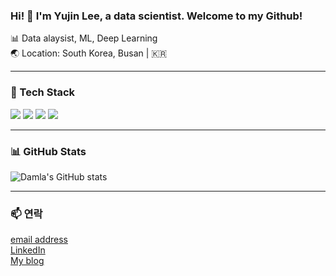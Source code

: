 ### Hi! 👋 I'm Yujin Lee, a data scientist. Welcome to my Github!

📊 Data alaysist, ML, Deep Learning  
🌏 Location: South Korea, Busan | 🇰🇷  

---

### 🔧 Tech Stack

<img src="https://img.shields.io/badge/Python-3776AB?style=flat&logo=python&logoColor=white"/> <img src="https://img.shields.io/badge/Jupyter-F37626?style=flat&logo=jupyter&logoColor=white"/> <img src="https://img.shields.io/badge/GitHub-181717?style=flat&logo=github&logoColor=white"/> <img src="https://img.shields.io/badge/SQL-4479A1?style=flat&logo=postgresql&logoColor=white"/>  

---

### 📊 GitHub Stats
![Damla's GitHub stats](https://github-readme-stats.vercel.app/api?username=damlaLEE&show_icons=true&theme=dark)

---

### 📫 연락
[email address](mailto:ds5ego03@gmail.com)  
[LinkedIn](https://www.linkedin.com/in/yujin-lee-75033a195/)  
[My blog](https://dataanalysis-yujin-lee.tistory.com/)  
